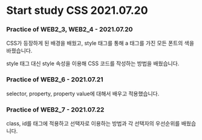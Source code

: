 # Start study CSS 2021.07.20

### Practice of WEB2_3, WEB2_4 - 2021.07.20
CSS가 등장하게 된 배경을 배웠고, style 태그를 통해 a 태그를 가진 모든 폰트의 색을 바꿨습니다.

style 태그 대신 style 속성을 이용해 CSS 코드를 작성하는 방법을 배웠습니다.

### Practice of WEB2_6 - 2021.07.21
selector, property, property value에 대해서 배우고 적용했습니다.

### Practice of WEB2_7 - 2021.07.22
class, id를 태그에 적용하고 선택자로 이용하는 방법과 각 선택자의 우선순위를 배웠습니다.
